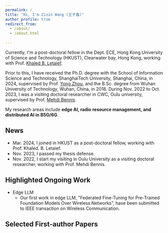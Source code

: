 ```yaml
---
permalink: /
title: "Hi, I'm Zixin Wang (王子鑫)"
author_profile: true
redirect_from: 
  - /about/
  - /about.html
  
---
```


Currently, I'm a post-doctoral fellow in the Dept. ECE, Hong Kong University of Science and Technology (HKUST), Clearwater bay, Hong Kong, working with Prof. [Khaled B. Letaief](https://facultyprofiles.hkust.edu.hk/profiles.php?profile=khaled-ben-letaief-eekhaled).

Prior to this, I have received the Ph.D. degree with the School of Information Science and Technology, ShanghaiTech University, Shanghai, China, in 2024, supervised by Prof. [Yong Zhou](https://faculty.sist.shanghaitech.edu.cn/faculty/zhouyong/index.html), and the B.Sc. degree from Wuhan University of Technology, Wuhan, China, in 2018.
During Nov. 2022 to Oct. 2023, I was a visiting doctoral researcher in CWC, Oulu university, supervised by Prof. [Mehdi Bennis](https://sites.google.com/view/dr-mehdi-bennis/home).

My research areas include **edge AI, radio resource management, and distributed AI in B5G/6G**.


<!-- My research is primarily centered around the utilization of Generative AI in Intelligent networks. Our key objective is to explore "how the intelligent networks can support various AI-Generated Content (AIGC) services", and "how generative AI can improve the intelligent network performance, security, and reliability". This involves exploring the integration of various networking methodologies: -->

<!-- AI for Communication:
1. Generative artificial intelligence and network optimization
2. Reinforcement learning and its applications in computer networking systems

Communication for AI:
1. Distributed training and inference of large AI models
2. Next-generation wireless transmission technologies
Edge intelligence -->

## News

- Mar. 2024, I joined in HKUST as a post-doctoral fellow, working with Prof. Khaled. B. Letaief.
- Nov. 2023, I passed my thesis defense.
- Nov. 2022, I start my visiting in Oulu University as a visiting doctoral researcher, working with Prof. Mehdi Bennis.

## Highlighted Ongoing Work

- Edge LLM
  - Our first work in edge LLM, "Federated Fine-Tuning for Pre-Trained Foundation Models Over Wireless Networks", have been submitted to IEEE transaction on Wireless Communication.


## Selected First-author Papers


<script type='text/javascript' id='clustrmaps' src='//cdn.clustrmaps.com/map_v2.js?cl=0e1633&w=a&t=n&d=KtCJQWJVw-eDi9A_ZPIXi6FcZtIjXAcKiQwjWcKFMcM&co=0b4975&cmo=3acc3a&cmn=ff5353&ct=cdd4d9'></script>